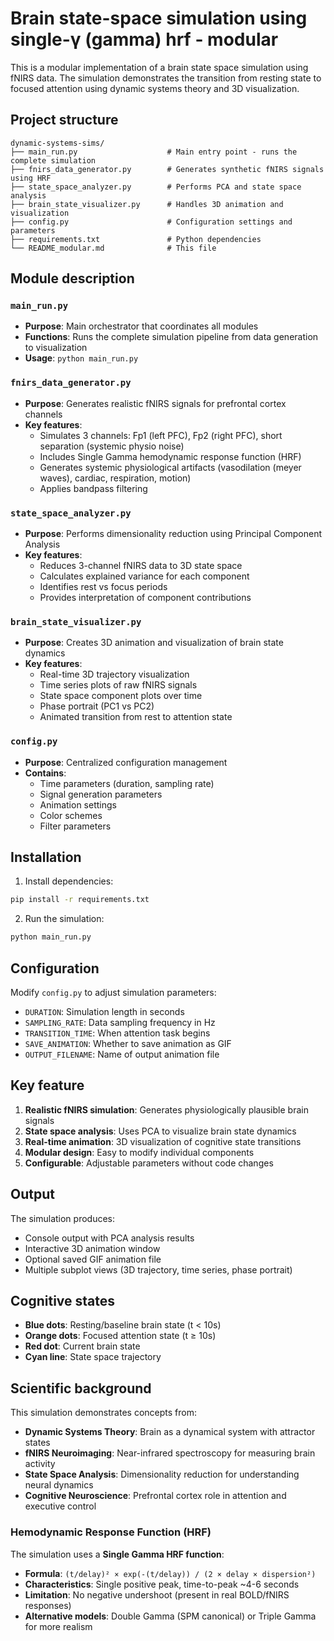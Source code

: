 # Brain state-space simulation using single-γ (gamma) hrf - modular

This is a modular implementation of a brain state space simulation using fNIRS data. The simulation demonstrates the transition from resting state to focused attention using dynamic systems theory and 3D visualization.

## Project structure

```
dynamic-systems-sims/
├── main_run.py                    # Main entry point - runs the complete simulation
├── fnirs_data_generator.py        # Generates synthetic fNIRS signals using HRF
├── state_space_analyzer.py        # Performs PCA and state space analysis  
├── brain_state_visualizer.py      # Handles 3D animation and visualization
├── config.py                      # Configuration settings and parameters
├── requirements.txt               # Python dependencies
└── README_modular.md              # This file
```

## Module description

### `main_run.py`
- **Purpose**: Main orchestrator that coordinates all modules
- **Functions**: Runs the complete simulation pipeline from data generation to visualization
- **Usage**: `python main_run.py`

### `fnirs_data_generator.py`
- **Purpose**: Generates realistic fNIRS signals for prefrontal cortex channels
- **Key features**:
  - Simulates 3 channels: Fp1 (left PFC), Fp2 (right PFC), short separation (systemic physio noise)
  - Includes Single Gamma hemodynamic response function (HRF)
  - Generates systemic physiological artifacts (vasodilation (meyer waves), cardiac, respiration, motion)
  - Applies bandpass filtering

### `state_space_analyzer.py` 
- **Purpose**: Performs dimensionality reduction using Principal Component Analysis
- **Key features**:
  - Reduces 3-channel fNIRS data to 3D state space
  - Calculates explained variance for each component
  - Identifies rest vs focus periods
  - Provides interpretation of component contributions

### `brain_state_visualizer.py`
- **Purpose**: Creates 3D animation and visualization of brain state dynamics
- **Key features**:
  - Real-time 3D trajectory visualization
  - Time series plots of raw fNIRS signals
  - State space component plots over time
  - Phase portrait (PC1 vs PC2)
  - Animated transition from rest to attention state

### `config.py`
- **Purpose**: Centralized configuration management
- **Contains**:
  - Time parameters (duration, sampling rate)
  - Signal generation parameters
  - Animation settings
  - Color schemes
  - Filter parameters

## Installation

1. Install dependencies:
```bash
pip install -r requirements.txt
```

2. Run the simulation:
```bash
python main_run.py
```

## Configuration

Modify `config.py` to adjust simulation parameters:

- `DURATION`: Simulation length in seconds
- `SAMPLING_RATE`: Data sampling frequency in Hz
- `TRANSITION_TIME`: When attention task begins
- `SAVE_ANIMATION`: Whether to save animation as GIF
- `OUTPUT_FILENAME`: Name of output animation file

## Key feature

1. **Realistic fNIRS simulation**: Generates physiologically plausible brain signals
2. **State space analysis**: Uses PCA to visualize brain state dynamics
3. **Real-time animation**: 3D visualization of cognitive state transitions
4. **Modular design**: Easy to modify individual components
5. **Configurable**: Adjustable parameters without code changes

## Output

The simulation produces:
- Console output with PCA analysis results
- Interactive 3D animation window
- Optional saved GIF animation file
- Multiple subplot views (3D trajectory, time series, phase portrait)

## Cognitive states

- **Blue dots**: Resting/baseline brain state (t < 10s)
- **Orange dots**: Focused attention state (t ≥ 10s)  
- **Red dot**: Current brain state
- **Cyan line**: State space trajectory

## Scientific background

This simulation demonstrates concepts from:
- **Dynamic Systems Theory**: Brain as a dynamical system with attractor states
- **fNIRS Neuroimaging**: Near-infrared spectroscopy for measuring brain activity
- **State Space Analysis**: Dimensionality reduction for understanding neural dynamics
- **Cognitive Neuroscience**: Prefrontal cortex role in attention and executive control

### Hemodynamic Response Function (HRF)

The simulation uses a **Single Gamma HRF function**:
- **Formula**: `(t/delay)² × exp(-(t/delay)) / (2 × delay × dispersion²)`
- **Characteristics**: Single positive peak, time-to-peak ~4-6 seconds
- **Limitation**: No negative undershoot (present in real BOLD/fNIRS responses)
- **Alternative models**: Double Gamma (SPM canonical) or Triple Gamma for more realism

